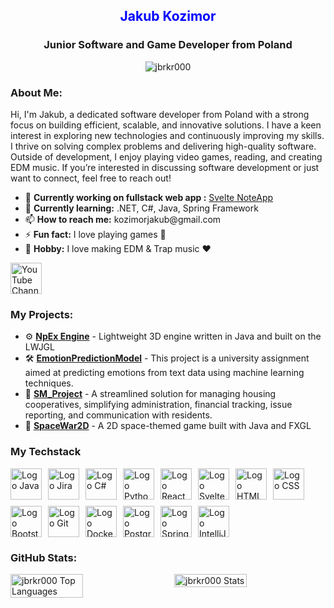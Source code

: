 <h2 align="center" style="color: blue;">Jakub Kozimor</h2>
<h3 align="center">Junior Software and Game Developer from Poland</h3>

<p align="center">
    <img src="https://komarev.com/ghpvc/?username=jbrkr000&label=Profile%20views&color=ff0000&style=flat" alt="jbrkr000"/>
</p>

<h3 align="left" style="font-weight: bold;">About Me:</h3>
<p align="left">
    Hi, I'm Jakub, a dedicated software developer from Poland with a strong focus on building efficient, scalable, and innovative solutions. I have a keen interest in exploring new technologies and continuously improving my skills. I thrive on solving complex problems and delivering high-quality software. Outside of development, I enjoy playing video games, reading, and creating EDM music. If you’re interested in discussing software development or just want to connect, feel free to reach out!
</p>

<ul>
    <li>🔭 <strong>Currently working on fullstack web app :</strong> <a href="https://github.com/JBRKR000/Svelte_NoteApp" target="_blank">Svelte NoteApp</a></li>
    <li>🌱 <strong>Currently learning:</strong> .NET, C#, Java, Spring Framework</li>
    <li>📫 <strong>How to reach me:</strong> kozimorjakub@gmail.com</li>
    <li>⚡ <strong>Fun fact:</strong> I love playing games 🤪</li>
    <li>🎵 <strong>Hobby:</strong> I love making EDM & Trap music ❤️</li>
</ul>

<p align="left">
    <a href="https://www.youtube.com/@JBRKR" target="_blank">
        <img src="https://github.com/JBRKR000/JBRKR000/assets/119077506/418a6e5f-0974-4af4-96ad-517231585419" alt="YouTube Channel" width="50" height="50"/>
    </a>
</p>

<h3 align="left" style="font-weight: bold;">My Projects:</h3>
<ul>
    <li>⚙️ <a href="https://github.com/JBRKR000/NpEx-Engine" target="_blank"><strong>NpEx Engine</strong></a> - Lightweight 3D engine written in Java and built on the LWJGL</li>
    <li>🛠️ <a href="https://github.com/JBRKR000/EmotionPredictionModel" target="_blank"><strong>EmotionPredictionModel</strong></a> - This project is a university assignment aimed at predicting emotions from text data using machine learning techniques.</li>
    <li>📂 <a href="https://github.com/JBRKR000/SM_Project" target="_blank"><strong>SM_Project</strong></a> - A streamlined solution for managing housing cooperatives, simplifying administration, financial tracking, issue reporting, and communication with residents.</li>
    <li>🚀 <a href="https://github.com/JBRKR000/SpaceWar2D" target="_blank"><strong>SpaceWar2D</strong></a> - A 2D space-themed game built with Java and FXGL </li>
</ul>
  
</ul>

<h3 align="left" style="font-weight: bold;">My Techstack</h3>
<div style="display: flex; flex-wrap: wrap; gap: 10px;">
    <img src="https://cdn.jsdelivr.net/gh/devicons/devicon@latest/icons/java/java-original-wordmark.svg" alt="Logo Java" width="50" height="50">
    <img src="https://cdn.jsdelivr.net/gh/devicons/devicon@latest/icons/jira/jira-original-wordmark.svg" alt="Logo Jira" width="50" height="50">
    <img src="https://cdn.jsdelivr.net/gh/devicons/devicon@latest/icons/csharp/csharp-original.svg" alt="Logo C#" width="50" height="50">
    <img src="https://cdn.jsdelivr.net/gh/devicons/devicon@latest/icons/python/python-plain-wordmark.svg" alt="Logo Python" width="50" height="50">
    <img src="https://cdn.jsdelivr.net/gh/devicons/devicon@latest/icons/react/react-original-wordmark.svg" alt="Logo React" width="50" height="50">
    <img src="https://cdn.jsdelivr.net/gh/devicons/devicon@latest/icons/svelte/svelte-original.svg" alt="Logo Svelte" width="50" height="50">
    <img src="https://cdn.jsdelivr.net/gh/devicons/devicon@latest/icons/html5/html5-plain-wordmark.svg" alt="Logo HTML" width="50" height="50">
    <img src="https://cdn.jsdelivr.net/gh/devicons/devicon@latest/icons/css3/css3-plain-wordmark.svg" alt="Logo CSS" width="50" height="50">
    <img src="https://cdn.jsdelivr.net/gh/devicons/devicon@latest/icons/bootstrap/bootstrap-original-wordmark.svg" alt="Logo Bootstrap" width="50" height="50">
    <img src="https://cdn.jsdelivr.net/gh/devicons/devicon@latest/icons/git/git-original.svg" alt="Logo Git" width="50" height="50">
    <img src="https://cdn.jsdelivr.net/gh/devicons/devicon@latest/icons/docker/docker-plain-wordmark.svg" alt="Logo Docker" width="50" height="50">
    <img src="https://cdn.jsdelivr.net/gh/devicons/devicon@latest/icons/postgresql/postgresql-plain-wordmark.svg" alt="Logo PostgreSQL" width="50" height="50">
    <img src="https://cdn.jsdelivr.net/gh/devicons/devicon@latest/icons/spring/spring-original-wordmark.svg" alt="Logo Spring" width="50" height="50">
    <img src="https://cdn.jsdelivr.net/gh/devicons/devicon@latest/icons/intellij/intellij-original.svg" alt="Logo IntelliJ" width="50" height="50"> 
</div>


<h3 align="left" style="font-weight: bold;">GitHub Stats:</h3>
<div style="display: flex; gap: 20px; justify-content: space-between;">
    <img src="https://github-readme-stats.vercel.app/api/top-langs?username=jbrkr000&show_icons=true&locale=en&layout=compact&bg_color=000000&text_color=ffffff" alt="jbrkr000 Top Languages" width="48%" />
    <img src="https://github-readme-stats.vercel.app/api?username=jbrkr000&show_icons=true&locale=en&bg_color=000000&text_color=ffffff" alt="jbrkr000 Stats" width="48%" />
</div>

